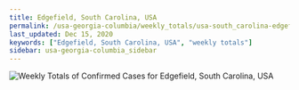 ```yaml
---
title: Edgefield, South Carolina, USA
permalink: /usa-georgia-columbia/weekly_totals/usa-south_carolina-edgefield-weekly_totals.html
last_updated: Dec 15, 2020
keywords: ["Edgefield, South Carolina, USA", "weekly totals"]
sidebar: usa-georgia-columbia_sidebar
---
```


![Weekly Totals of Confirmed Cases for Edgefield, South Carolina, USA](/covid_tracker/images/graphs/usa-south_carolina-edgefield-weekly_totals_graph.png)
